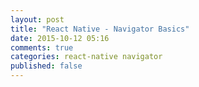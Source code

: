 ```yaml
---
layout: post
title: "React Native - Navigator Basics"
date: 2015-10-12 05:16
comments: true
categories: react-native navigator
published: false
---
```

